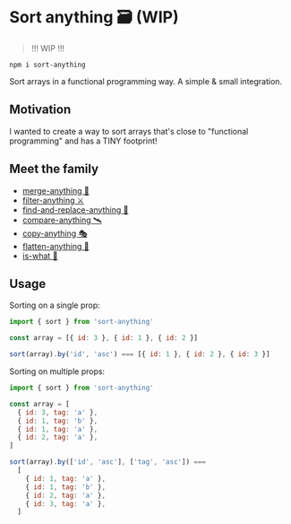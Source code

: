 # Sort anything 🗃 (WIP)

> !!! WIP !!!

```
npm i sort-anything
```

Sort arrays in a functional programming way. A simple & small integration.

## Motivation

I wanted to create a way to sort arrays that's close to "functional programming" and has a TINY footprint!

## Meet the family

- [merge-anything 🥡](https://github.com/mesqueeb/merge-anything)
- [filter-anything ⚔️](https://github.com/mesqueeb/filter-anything)
- [find-and-replace-anything 🎣](https://github.com/mesqueeb/find-and-replace-anything)
- [compare-anything 🛰](https://github.com/mesqueeb/compare-anything)
- [copy-anything 🎭](https://github.com/mesqueeb/copy-anything)
- [flatten-anything 🏏](https://github.com/mesqueeb/flatten-anything)
- [is-what 🙉](https://github.com/mesqueeb/is-what)

## Usage

Sorting on a single prop:

```js
import { sort } from 'sort-anything'

const array = [{ id: 3 }, { id: 1 }, { id: 2 }]

sort(array).by('id', 'asc') === [{ id: 1 }, { id: 2 }, { id: 3 }]
```

Sorting on multiple props:

```js
import { sort } from 'sort-anything'

const array = [
  { id: 3, tag: 'a' },
  { id: 1, tag: 'b' },
  { id: 1, tag: 'a' },
  { id: 2, tag: 'a' },
]

sort(array).by(['id', 'asc'], ['tag', 'asc']) ===
  [
    { id: 1, tag: 'a' },
    { id: 1, tag: 'b' },
    { id: 2, tag: 'a' },
    { id: 3, tag: 'a' },
  ]
```
